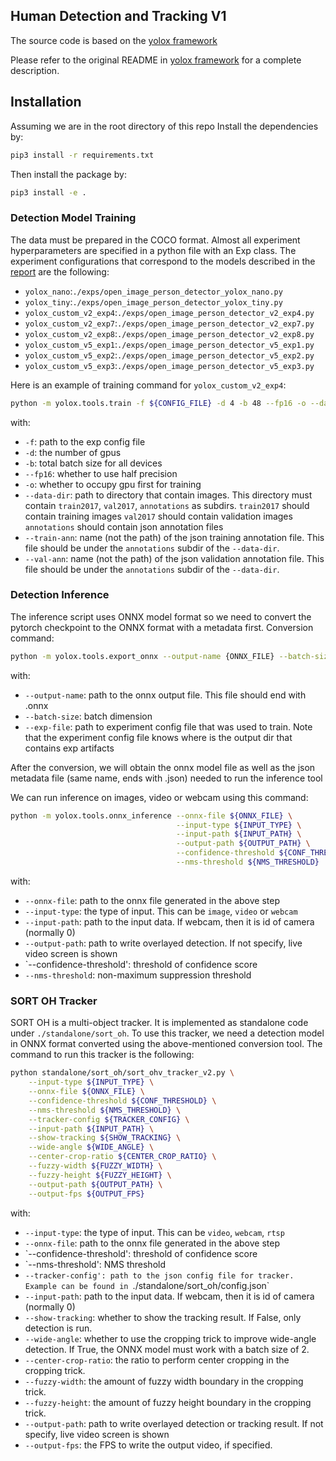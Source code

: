 ## Human Detection and Tracking V1

The source code is based on the [yolox framework](https://github.com/Megvii-BaseDetection/YOLOX)

Please refer to the original README in [yolox framework](https://github.com/Megvii-BaseDetection/YOLOX) for a complete description. 

## Installation

Assuming we are in the root directory of this repo
Install the dependencies by:

```bash
pip3 install -r requirements.txt
```

Then install the package by:

```bash
pip3 install -e .
```

### Detection Model Training
The data must be prepared in the COCO format. Almost all experiment hyperparameters are specified in a python file with an Exp class.
The experiment configurations that correspond to the models described in the [report](https://axon.quip.com/t4IHA4Ab2zLT/Taser-Targeting-Human-Detection-Tracking-Q4-2022-White-Paper) are the following:

- `yolox_nano`:`./exps/open_image_person_detector_yolox_nano.py`
- `yolox_tiny`:`./exps/open_image_person_detector_yolox_tiny.py`
- `yolox_custom_v2_exp4`:`./exps/open_image_person_detector_v2_exp4.py`
- `yolox_custom_v2_exp7`:`./exps/open_image_person_detector_v2_exp7.py`
- `yolox_custom_v2_exp8`:`./exps/open_image_person_detector_v2_exp8.py`
- `yolox_custom_v5_exp1`:`./exps/open_image_person_detector_v5_exp1.py`
- `yolox_custom_v5_exp2`:`./exps/open_image_person_detector_v5_exp2.py`
- `yolox_custom_v5_exp3`:`./exps/open_image_person_detector_v5_exp3.py`

Here is an example of training command for `yolox_custom_v2_exp4`:

```bash
python -m yolox.tools.train -f ${CONFIG_FILE} -d 4 -b 48 --fp16 -o --data-dir ${DATA_DIR} --train-ann ${TRAIN_ANN} --val-ann ${VAL_ANN}
```

with:

- `-f`: path to the exp config file
- `-d`: the number of gpus
- `-b`: total batch size for all devices
- `--fp16`: whether to use half precision
- `-o`: whether to occupy gpu first for training
- `--data-dir`: path to directory that contain images.
  This directory must contain `train2017`, `val2017`, `annotations` as subdirs. 
  `train2017` should contain training images
  `val2017` should contain validation images
  `annotations` should contain json annotation files 
- `--train-ann`: name (not the path) of the json training annotation file. This file should be under the `annotations` subdir of the `--data-dir`. 
- `--val-ann`: name (not the path) of the json validation annotation file. This file should be under the `annotations` subdir of the `--data-dir`. 

### Detection Inference
The inference script uses ONNX model format so we need to convert the pytorch checkpoint to the ONNX format with a metadata first. 
Conversion command:

```bash
python -m yolox.tools.export_onnx --output-name {ONNX_FILE} --batch-size 1 --exp-file ${CONFIG_FILE}
```

with:

- `--output-name`: path to the onnx output file. This file should end with .onnx
- `--batch-size`: batch dimension
- `--exp-file`: path to experiment config file that was used to train. Note that the experiment config file knows where is the output dir that contains exp artifacts

After the conversion, we will obtain the onnx model file as well as the json metadata file (same name, ends with .json) needed to run the inference tool

We can run inference on images, video or webcam using this command:

```bash
python -m yolox.tools.onnx_inference --onnx-file ${ONNX_FILE} \
                                     --input-type ${INPUT_TYPE} \
                                     --input-path ${INPUT_PATH} \
                                     --output-path ${OUTPUT_PATH} \
                                     --confidence-threshold ${CONF_THRESHOLD} \
                                     --nms-threshold ${NMS_THRESHOLD}
```

with:

- `--onnx-file`: path to the onnx file generated in the above step
- `--input-type`: the type of input. This can be `image`, `video` or `webcam`
- `--input-path`: path to the input data. If webcam, then it is id of camera (normally 0)
- `--output-path`: path to write overlayed detection. If not specify, live video screen is shown
- `--confidence-threshold': threshold of confidence score
- `--nms-threshold`: non-maximum suppression threshold


### SORT OH Tracker 
SORT OH is a multi-object tracker. It is implemented as standalone code under `./standalone/sort_oh`. 
To use this tracker, we need a detection model in ONNX format converted using the above-mentioned conversion tool. 
The command to run this tracker is the following:

```bash
python standalone/sort_oh/sort_ohv_tracker_v2.py \
    --input-type ${INPUT_TYPE} \
    --onnx-file ${ONNX_FILE} \
    --confidence-threshold ${CONF_THRESHOLD} \
    --nms-threshold ${NMS_THRESHOLD} \
    --tracker-config ${TRACKER_CONFIG} \
    --input-path ${INPUT_PATH} \
    --show-tracking ${SHOW_TRACKING} \
    --wide-angle ${WIDE_ANGLE} \
    --center-crop-ratio ${CENTER_CROP_RATIO} \
    --fuzzy-width ${FUZZY_WIDTH} \
    --fuzzy-height ${FUZZY_HEIGHT} \
    --output-path ${OUTPUT_PATH} \
    --output-fps ${OUTPUT_FPS}
``` 

with:

- `--input-type`: the type of input. This can be `video`, `webcam`, `rtsp`
- `--onnx-file`: path to the onnx file generated in the above step
- `--confidence-threshold': threshold of confidence score
- `--nms-threshold': NMS threshold
- `--tracker-config': path to the json config file for tracker. Example can be found in `./standalone/sort_oh/config.json` 
- `--input-path`: path to the input data. If webcam, then it is id of camera (normally 0)
- `--show-tracking`: whether to show the tracking result. If False, only detection is run. 
- `--wide-angle`: whether to use the cropping trick to improve wide-angle detection. If True, the ONNX model must work with a batch size of 2. 
- `--center-crop-ratio`: the ratio to perform center cropping in the cropping trick. 
- `--fuzzy-width`: the amount of fuzzy width boundary in the cropping trick. 
- `--fuzzy-height`: the amount of fuzzy height boundary in the cropping trick. 
- `--output-path`: path to write overlayed detection or tracking result. If not specify, live video screen is shown
- `--output-fps`: the FPS to write the output video, if specified.  


